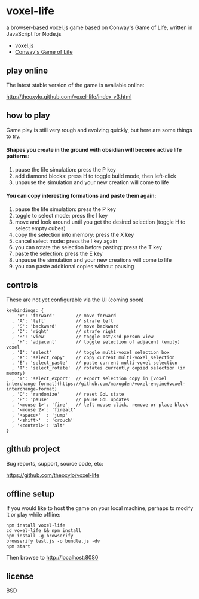 # voxel-life
a browser-based voxel.js game based on Conway's Game of Life, written in JavaScript for Node.js

* [voxel.js](http://voxeljs.com)
* [Conway's Game of Life](http://en.wikipedia.org/wiki/Conway%27s_Game_of_Life)

## play online
The latest stable version of the game is available online:

http://theoxylo.github.com/voxel-life/index_v3.html

## how to play
Game play is still very rough and evolving quickly, but here are some things to try.

#### Shapes you create in the ground with obsidian will become active life patterns:
1. pause the life simulation: press the P key
2. add diamond blocks: press H to toggle build mode, then left-click
3. unpause the simulation and your new creation will come to life

#### You can copy interesting formations and paste them again:
1. pause the life simulation: press the P key
2. toggle to select mode: press the I key
3. move and look around until you get the desired selection (toggle H to select empty cubes)
4. copy the selection into memory: press the X key
5. cancel select mode: press the I key again
5. you can rotate the selection before pasting: press the T key
6. paste the selection: press the E key
7. unpause the simulation and your new creations will come to life
8. you can paste additional copies without pausing

## controls
These are not yet configurable via the UI (coming soon)
```
keybindings: {
    'W': 'forward'        // move forward
  , 'A': 'left'           // strafe left
  , 'S': 'backward'       // move backward
  , 'D': 'right'          // strafe right
  , 'R': 'view'           // toggle 1st/3rd-person view
  , 'H': 'adjacent'       // toggle selection of adjacent (empty) voxel
  , 'I': 'select'         // toggle multi-voxel selection box
  , 'X': 'select_copy'    // copy current multi-voxel selection
  , 'E': 'select_paste'   // paste current multi-voxel selection
  , 'T': 'select_rotate'  // rotates currently copied selection (in memory)
  , 'Y': 'select_export'  // export selection copy in [voxel interchange format](https://github.com/maxogden/voxel-engine#voxel-interchange-format)
  , 'O': 'randomize'      // reset GoL state
  , 'P': 'pause'          // pause GoL updates
  , '<mouse 1>': 'fire'   // left mouse click, remove or place block
  , '<mouse 2>': 'firealt'
  , '<space>'  : 'jump'
  , '<shift>'  : 'crouch'
  , '<control>': 'alt'
}
```

## github project
Bug reports, support, source code, etc:

https://github.com/theoxylo/voxel-life

## offline setup
If you would like to host the game on your local machine,
perhaps to modify it or play while offline:
```
npm install voxel-life
cd voxel-life && npm install
npm install -g browserify
browserify test.js -o bundle.js -dv
npm start
```
Then browse to [http://localhost:8080](http://localhost:8080)

## license
BSD
